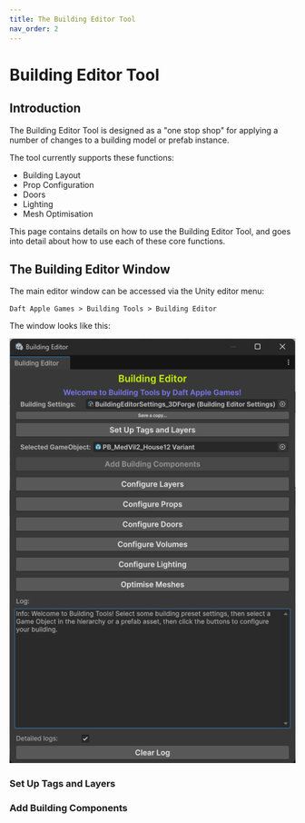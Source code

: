 ```yaml
---
title: The Building Editor Tool
nav_order: 2
---
```


# Building Editor Tool

## Introduction

The Building Editor Tool is designed as a "one stop shop" for applying a number of changes to a building model or prefab instance.

The tool currently supports these functions:

- Building Layout 
- Prop Configuration
- Doors
- Lighting
- Mesh Optimisation 

This page contains details on how to use the Building Editor Tool, and goes into detail about how to use each of these core functions.

## The Building Editor Window

The main editor window can be accessed via the Unity editor menu:

```
Daft Apple Games > Building Tools > Building Editor
```

The window looks like this:

![](.\media\buildingeditorwindow.png)

### Set Up Tags and Layers

### Add Building Components

